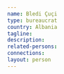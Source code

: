 ```yaml
---
name: Bledi Çuçi
type: bureaucrat
country: Albania
tagline:
description:
related-persons:
connections:
layout: person
---
```

